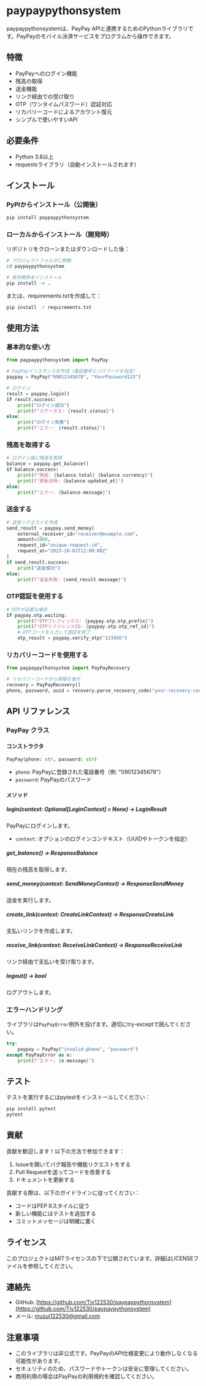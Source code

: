 # paypaypythonsystem

paypaypythonsystemは、PayPay APIと連携するためのPythonライブラリです。PayPayのモバイル決済サービスをプログラムから操作できます。

## 特徴

- PayPayへのログイン機能
- 残高の取得
- 送金機能
- リンク経由での受け取り
- OTP（ワンタイムパスワード）認証対応
- リカバリーコードによるアカウント復元
- シンプルで使いやすいAPI

## 必要条件

- Python 3.8以上
- requestsライブラリ（自動インストールされます）

## インストール

### PyPIからインストール（公開後）

```bash
pip install paypaypythonsystem
```

### ローカルからインストール（開発時）

リポジトリをクローンまたはダウンロードした後：

```bash
# プロジェクトフォルダに移動
cd paypaypythonsystem

# 依存関係をインストール
pip install -e .
```

または、requirements.txtを作成して：

```bash
pip install -r requirements.txt
```

## 使用方法

### 基本的な使い方

```python
from paypaypythonsystem import PayPay

# PayPayインスタンスを作成（電話番号とパスワードを指定）
paypay = PayPay("09012345678", "YourPassword123")

# ログイン
result = paypay.login()
if result.success:
    print("ログイン成功")
    print(f"ステータス: {result.status}")
else:
    print("ログイン失敗")
    print(f"エラー: {result.status}")
```

### 残高を取得する

```python
# ログイン後に残高を取得
balance = paypay.get_balance()
if balance.success:
    print(f"残高: {balance.total} {balance.currency}")
    print(f"更新日時: {balance.updated_at}")
else:
    print(f"エラー: {balance.message}")
```

### 送金する

```python
# 送金リクエストを作成
send_result = paypay.send_money(
    external_receiver_id="receiver@example.com",
    amount=1000,
    request_id="unique-request-id",
    request_at="2023-10-01T12:00:00Z"
)
if send_result.success:
    print("送金成功")
else:
    print(f"送金失敗: {send_result.message}")
```

### OTP認証を使用する

```python
# OTPが必要な場合
if paypay.otp.waiting:
    print(f"OTPプレフィックス: {paypay.otp.otp_prefix}")
    print(f"OTPリファレンスID: {paypay.otp.otp_ref_id}")
    # OTPコードを入力して認証を完了
    otp_result = paypay.verify_otp("123456")
```

### リカバリーコードを使用する

```python
from paypaypythonsystem import PayPayRecovery

# リカバリーコードから情報を復元
recovery = PayPayRecovery()
phone, password, uuid = recovery.parse_recovery_code("your-recovery-code")
```

## API リファレンス

### PayPay クラス

#### コンストラクタ
```python
PayPay(phone: str, password: str)
```
- `phone`: PayPayに登録された電話番号（例: "09012345678"）
- `password`: PayPayのパスワード

#### メソッド

##### login(context: Optional[LoginContext] = None) -> LoginResult
PayPayにログインします。
- `context`: オプションのログインコンテキスト（UUIDやトークンを指定）

##### get_balance() -> ResponseBalance
現在の残高を取得します。

##### send_money(context: SendMoneyContext) -> ResponseSendMoney
送金を実行します。

##### create_link(context: CreateLinkContext) -> ResponseCreateLink
支払いリンクを作成します。

##### receive_link(context: ReceiveLinkContext) -> ResponseReceiveLink
リンク経由で支払いを受け取ります。

##### logout() -> bool
ログアウトします。

### エラーハンドリング

ライブラリは`PayPayError`例外を投げます。適切にtry-exceptで囲んでください。

```python
try:
    paypay = PayPay("invalid-phone", "password")
except PayPayError as e:
    print(f"エラー: {e.message}")
```

## テスト

テストを実行するにはpytestをインストールしてください：

```bash
pip install pytest
pytest
```

## 貢献

貢献を歓迎します！以下の方法で参加できます：

1. Issueを開いてバグ報告や機能リクエストをする
2. Pull Requestを送ってコードを改善する
3. ドキュメントを更新する

貢献する際は、以下のガイドラインに従ってください：
- コードはPEP 8スタイルに従う
- 新しい機能にはテストを追加する
- コミットメッセージは明確に書く

## ライセンス

このプロジェクトはMITライセンスの下で公開されています。詳細はLICENSEファイルを参照してください。

## 連絡先

- GitHub: [https://github.com/Tiv122530/paypaypythonsystem](https://github.com/Tiv122530/paypaypythonsystem)
- メール: muzui122530@gmail.com

## 注意事項

- このライブラリは非公式です。PayPayのAPI仕様変更により動作しなくなる可能性があります。
- セキュリティのため、パスワードやトークンは安全に管理してください。
- 商用利用の場合はPayPayの利用規約を確認してください。
